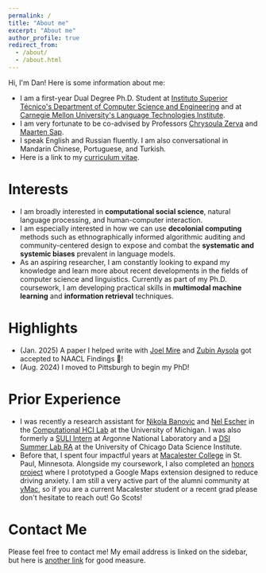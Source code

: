 ```yaml
---
permalink: /
title: "About me"
excerpt: "About me"
author_profile: true
redirect_from: 
  - /about/
  - /about.html
---
```


Hi, I'm Dan! Here is some information about me:
- I am a first-year Dual Degree Ph.D. Student at [Instituto Superior Técnico's Department of Computer Science and Engineering](https://dei.tecnico.ulisboa.pt/) and at [Carnegie Mellon University's Language Technologies Institute](https://www.lti.cs.cmu.edu/).
- I am very fortunate to be co-advised by Professors [Chrysoula Zerva](https://scholar.google.com/citations?user=S5NGkFsAAAAJ&hl=en&oi=ao) and [Maarten Sap](https://maartensap.com/).
- I speak English and Russian fluently. I am also conversational in Mandarin Chinese, Portuguese, and Turkish.
- Here is a link to my [curriculum vitae](https://chechelnitskd.github.io/Chechelnitsky_CV_2024.pdf).

# Interests
- I am broadly interested in **computational social science**, natural language processing, and human-computer interaction. 
- I am especially interested in how we can use **decolonial computing** methods such as ethnographically informed algorithmic auditing and community-centered design to expose and combat the **systematic and systemic biases** prevalent in language models.
- As an aspiring researcher, I am constantly looking to expand my knowledge and learn more about recent developments in the fields of computer science and linguistics. Currently as part of my Ph.D. coursework, I am developing practical skills in **multimodal machine learning** and **information retrieval** techniques.

# Highlights
- (Jan. 2025) A paper I helped write with [Joel Mire](https://joelmire.notion.site/) and [Zubin Aysola](https://www.linkedin.com/in/zubin-aysola/) got accepted to NAACL Findings 🎉!
- (Aug. 2024) I moved to Pittsburgh to begin my PhD!

# Prior Experience
- I was recently a research assistant for [Nikola Banovic](https://www.nikolabanovic.net/) and [Nel Escher](https://kescher.github.io/cool-zone/) in the [Computational HCI Lab](https://x.com/comphcilab) at the University of Michigan. I was also formerly a [SULI Intern](https://science.osti.gov/wdts/suli) at Argonne National Laboratory and a [DSI Summer Lab RA](https://datascience.uchicago.edu/education/summerlab/) at the University of Chicago Data Science Institute.
- Before that, I spent four impactful years at [Macalester College](https://www.macalester.edu/) in St. Paul, Minnesota. Alongside my coursework, I also completed an [honors project](https://digitalcommons.macalester.edu/mathcs_honors/69/) where I prototyped a Google Maps extension designed to reduce driving anxiety. I am still a very active part of the alumni community at [yMac](https://www.facebook.com/groups/yMac1/), so if you are a current Macalester student or a recent grad please don't hesitate to reach out! Go Scots!

# Contact Me
Please feel free to contact me! My email address is linked on the sidebar, but here is [another link](mailto:dchechel@cmu.edu) for good measure.
